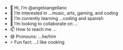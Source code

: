 - 👋 Hi, I’m @angeloangellano
- 👀 I’m interested in ...music, arts, gaming, and coding 
- 🌱 I’m currently learning ...coding and spanish
- 💞️ I’m looking to collaborate on ...
- 📫 How to reach me ...
- 😄 Pronouns: ...he/him
- ⚡ Fun fact: ...I like cooking

<!---
angeloangellano/angeloangellano is a ✨ special ✨ repository because its `README.md` (this file) appears on your GitHub profile.
You can click the Preview link to take a look at your changes.
--->
